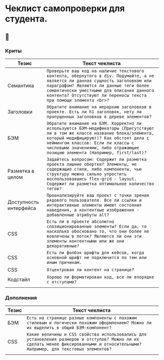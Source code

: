 # Чеклист самопроверки для студента.

## :thinking:

### Криты

| Тезис        | Текст чеклиста|
| ------------- | ------------- |
| Семантика | `Проверьте ваш код на наличие текстового контента, обернутого в div. Подумайте, а не является ли данная сущность заголовком или параграфом? Являются ли данные теги более семантически уместными для описания данного контента? Отсутствуют ли переносы текста при помощи элемента <br>?` |
| Заголовки | `Обратите внимание на иерархию заголовков в проекте. Есть ли h1 заголовок, нету ли пропущенных заголовков в дереве элементов?` |
| БЭМ | `Обратите внимание на БЭМ. Корректно ли используются БЭМ-модификаторы (Присутствуют ли в том же классе название блока/элемента, который модифицируют)? Как обстоят дела с неймингом классов: Если ли классы с числовыми значениями, либо отражающие позицию элемента (Например, first/last)?` |
| Разметка в целом | `Задайтесь вопросом: Содержит ли разметка проекта лишние обертки? Элементы, не содержащие стили, либо компоненты, чью структуру можно сильно упростить воспользовавшись flex-grid - layout. Содержит ли разметка оптимальное количество тегов?` |
| Доступность интерфейса | `Проанализируйте ваш проект с точки зрения рядового пользователя. Все ли ссылки и интерактивные элементы имеют состояния наведения, а контентные изображения - добавленные атрибуты alt?` |
| CSS | `Есть ли в проекте абсолютно спозиционированные элементы? Если да, то насколько обосновано то, что они более не вовлечены в поток? Являются ли они эти элементы контентными или же они декоративные?` |
| CSS | `Есть ли фолбэк шрифты для кейсов, когда основной шрифт не подключится по тем или иным причинам.` |
| CSS | `Отцентрован ли контент на странице?` |
| Кодстайл | `Хорошо ли форматирован код, все ли впорядке с отступами?` |
|||

### Дополнения

| Тезис        | Текст чеклиста|
| ------------- | ------------- |
| БЭМ | `Есть на странице разные компоненты с похожим стилевым и логически похожим оформлением? Можно ли их выделить в общий БЭМ-компонент?` |
| CSS | `Какие величины и CSS свойства использовались для установления размеров и отступов? Можно ли их сделать менее фиксированными и относительными? Например, для текстовых элементов?` |
|||
